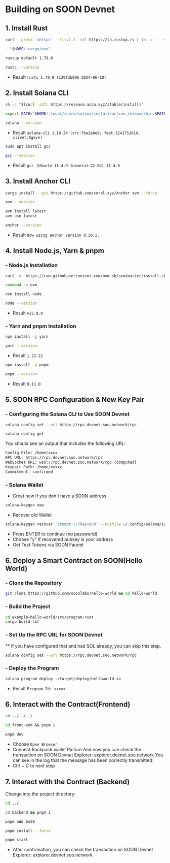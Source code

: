 # Building on SOON Devnet

## 1. Install Rust
```Bash
curl --proto '=https' --tlsv1.2 -sSf https://sh.rustup.rs | sh -s -- -y
```
```Bash
. "$HOME/.cargo/env"
```
```Bash
rustup default 1.79.0
```
```Bash
rustc --version
```
- Result `rustc 1.79.0 (129f3b996 2024-06-10)`
## 2. Install Solana CLI
```Bash
sh -c "$(curl -sSfL https://release.anza.xyz/stable/install)"
```
```Bash
export PATH="$HOME/.local/share/solana/install/active_release/bin:$PATH"
```
```Bash
solana --version
```
- Result `solana-cli 1.18.24 (src:7ba2a0e9; feat:3241752014, client:Agave)`
```Bash
sudo apt install gcc
```
```Bash
gcc --version
```
- Result `gcc (Ubuntu 11.4.0-1ubuntu1~22.04) 11.4.0`
## 3. Install Anchor CLI
```Bash
cargo install --git https://github.com/coral-xyz/anchor avm --force
```
```Bash
avm --version
```
```Bash
avm install latest
avm use latest
```
```Bash
anchor --version
```
- Result `Now using anchor version 0.30.1.`
## 4. Install Node.js, Yarn & pnpm
### - Node.js Installation
```Bash
curl -o- https://raw.githubusercontent.com/nvm-sh/nvm/master/install.sh | bash
```
```Bash
command -v nvm
```
```Bash
nvm install node
```
```Bash
node --version
```
- Result `v22.9.0`
### - Yarn and pnpm Installation
```Bash
npm install -g yarn
```
```Bash
yarn --version
```
- Result `1.22.22`
```Bash
npm install -g pnpm
```
```Bash
pnpm --version
```
- Result `9.11.0`
## 5. SOON RPC Configuration & New Key Pair
### - Configuring the Solana CLI to Use SOON Devnet
```Bash
solana config set --url https://rpc.devnet.soo.network/rpc
```
```Bash
solana config get
```
You should see an output that includes the following URL:
```Bash
Config File: /home/xxxx
RPC URL: https://rpc.devnet.soo.network/rpc
WebSocket URL: wss://rpc.devnet.soo.network/rpc (computed)
Keypair Path: /home/xxxxx
Commitment: confirmed
```
### - Solana Wallet
- Creat new if you don't have a SOON address
```Bash
solana-keygen new
```
- Recover old Wallet
```Bash
solana-keygen recover 'prompt://?key=0/0' --outfile ~/.config/solana/id.json
```
* Press ENTER to continue (no passworld)
* Choose "y" if recovered pubkey is your address
* Get Test Tokens via SOON Faucet
## 6. Deploy a Smart Contract on SOON(Hello World)
### - Clone the Repository
```Bash
git clone https://github.com/soonlabs/hello-world && cd hello-world
```
### - Build the Project
```Bash
cd example-hello-world/src/program-rust
cargo build-sbf
```
### - Set Up the RPC URL for SOON Devnet
** If you have configured that and had SOL already, you can skip this step.
```Bash
solana config set --url https://rpc.devnet.soo.network/rpc
```
### - Deploy the Program
```Bash
solana program deploy ./target/deploy/helloworld.so
```
- Result `Program Id: xxxxx`
## 6. Interact with the Contract(Frontend)
```Bash
cd ../../../
```
```Bash
cd front-end && pnpm i
```
```Bash
pnpm dev
```
* Choose `Open Browser`
* Connect Backpack wallet
Picture
And now you can check the transaction on SOON Devnet Explorer:
explorer.devnet.soo.network
You can see in the log that the message has been correctly transmitted.
* Ctrl + C to next step
## 7. Interact with the Contract (Backend)
Change into the project directory:
```Bash
cd ../
```
```Bash
cd backend && pnpm i
```
```Bash
pnpm add bs58
```
```Bash
pnpm install --force
```
```Bash
pnpm start
```
* After confirmation, you can check the transaction on SOON Devnet Explorer:
explorer.devnet.soo.network



























